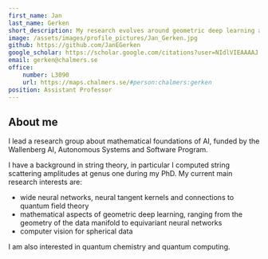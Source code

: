 ```yaml
---
first_name: Jan
last_name: Gerken
short_description: My research evolves around geometric deep learning and the neural tangent kernel.
image: /assets/images/profile_pictures/Jan_Gerken.jpg
github: https://github.com/JanEGerken
google_scholar: https://scholar.google.com/citations?user=NIdlVIEAAAAJ
email: gerken@chalmers.se
office:
    number: L3090
    url: https://maps.chalmers.se/#person:chalmers:gerken
position: Assistant Professor
---
```


## About me

I lead a research group about mathematical foundations of AI, funded by the Wallenberg AI, Autonomous Systems and Software Program.

I have a background in string theory, in particular I computed string scattering amplitudes at genus one during my PhD. My current main research interests are:
- wide neural networks, neural tangent kernels and connections to quantum field theory
- mathematical aspects of geometric deep learning, ranging from the geometry of the data manifold to equivariant neural networks
- computer vision for spherical data

I am also interested in quantum chemistry and quantum computing.
